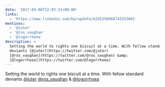```yaml
---
date: '2017-03-08T22:03:31+00:00'
links:
  - 'https://www.linkedin.com/hp/update/6245256068742553601'
mentions:
  - '@juter'
  - '@ros_vaughan'
  - '@logorrhoea'
description: >
  Setting the world to rights one biscuit at a time. With fellow standard
  deviants [@juter](https://twitter.com/@juter)
  [@ros_vaughan](https://twitter.com/@ros_vaughan) &amp;
  [@logorrhoea](https://twitter.com/@logorrhoea)
---
```

Setting the world to rights one biscuit at a time. With fellow standard deviants [@juter](https://twitter.com/@juter) [@ros_vaughan](https://twitter.com/@ros_vaughan) &amp; [@logorrhoea](https://twitter.com/@logorrhoea) 
